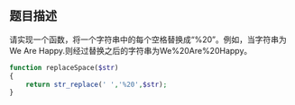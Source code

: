 ## 题目描述

请实现一个函数，将一个字符串中的每个空格替换成“%20”。例如，当字符串为We Are Happy.则经过替换之后的字符串为We%20Are%20Happy。

```php
function replaceSpace($str)
{
    return str_replace(' ','%20',$str);
}
```

